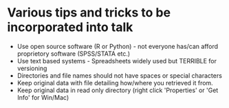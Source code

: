 # Various tips and tricks to be incorporated into talk

* Use open source software (R or Python) - not everyone has/can afford proprietory software (SPSS/STATA etc.)
* Use text based systems - Spreadsheets widely used but TERRIBLE for versioning
* Directories and file names should not have spaces or special characters
* Keep original data with file detailing how/where you retrieved it from.
* Keep original data in read only directory (right click 'Properties' or 'Get Info' for Win/Mac)


